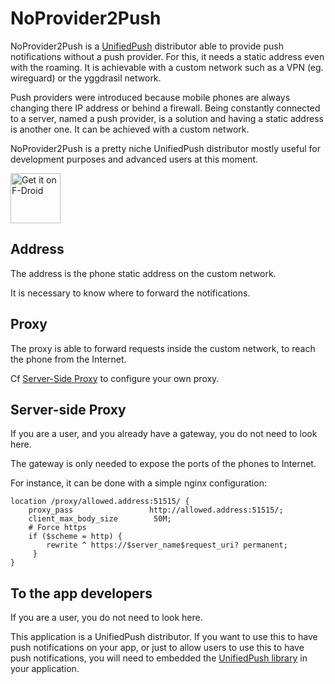 # NoProvider2Push

NoProvider2Push is a [UnifiedPush](https://github.com/UnifiedPush) distributor able to provide push notifications without a push provider. For this, it needs a static address even with the roaming. It is achievable with a custom network such as a VPN (eg. wireguard) or the yggdrasil network.

Push providers were introduced because mobile phones are always changing there IP address or behind a firewall. Being constantly connected to a server, named a push provider, is a solution and having a static address is another one. It can be achieved with a custom network.

NoProvider2Push is a pretty niche UnifiedPush distributor mostly useful for development purposes and advanced users at this moment.

[<img src="https://fdroid.gitlab.io/artwork/badge/get-it-on.png"
     alt="Get it on F-Droid"
     height="80">](https://f-droid.org/packages/org.unifiedpush.distributor.noprovider2push/)

## Address

The address is the phone static address on the custom network. 

It is necessary to know where to forward the notifications.

## Proxy

The proxy is able to forward requests inside the custom network, to reach the phone from the Internet.

Cf [Server-Side Proxy](#server-side-proxy) to configure your own proxy.

## Server-side Proxy

If you are a user, and you already have a gateway, you do not need to look here. 

The gateway is only needed to expose the ports of the phones to Internet.

For instance, it can be done with a simple nginx configuration:

```
location /proxy/allowed.address:51515/ {
    proxy_pass                 http://allowed.address:51515/;
    client_max_body_size        50M;
    # Force https
    if ($scheme = http) {
        rewrite ^ https://$server_name$request_uri? permanent;
     }
}
```

## To the app developers

If you are a user, you do not need to look here.

This application is a UnifiedPush distributor. If you want to use this to have push notifications on your app, or just to allow users to use this to have push notifications, you will need to embedded the [UnifiedPush library](https://unifiedpush.org/developers/android/) in your application.
